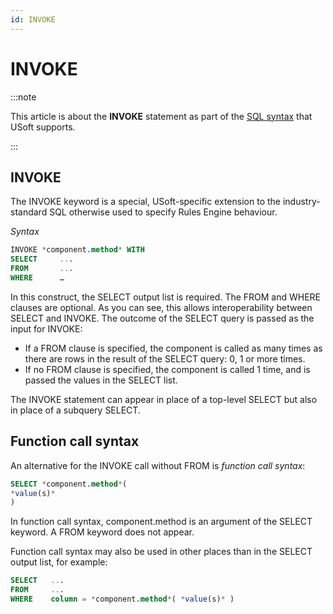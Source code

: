 ```yaml
---
id: INVOKE
---
```


# INVOKE




:::note

This article is about the **INVOKE** statement as part of the [SQL syntax](/Modeller_and_Rules_Engine/SQL_syntax) that USoft supports.

:::

## **INVOKE**

The INVOKE keyword is a special, USoft-specific extension to the industry-standard SQL otherwise used to specify Rules Engine behaviour.

*Syntax*

```sql
INVOKE *component.method* WITH
SELECT     ...
FROM       ...
WHERE      …
```

In this construct, the SELECT output list is required. The FROM and WHERE clauses are optional.
As you can see, this allows interoperability between SELECT and INVOKE. The outcome of the SELECT query is passed as the input for INVOKE:

- If a FROM clause is specified, the component is called as many times as there are rows in the result of the SELECT query: 0, 1 or more times.
- If no FROM clause is specified, the component is called 1 time, and is passed the values in the SELECT list.

The INVOKE statement can appear in place of a top-level SELECT but also in place of a subquery SELECT.

## Function call syntax

An alternative for the INVOKE call without FROM is *function call syntax*:

```sql
SELECT *component.method*(
*value(s)*
)
```

In function call syntax, component.method is an argument of the SELECT keyword. A FROM keyword does not appear.

Function call syntax may also be used in other places than in the SELECT output list, for example:

```sql
SELECT   ...
FROM     ...
WHERE    column = *component.method*( *value(s)* )
```

 